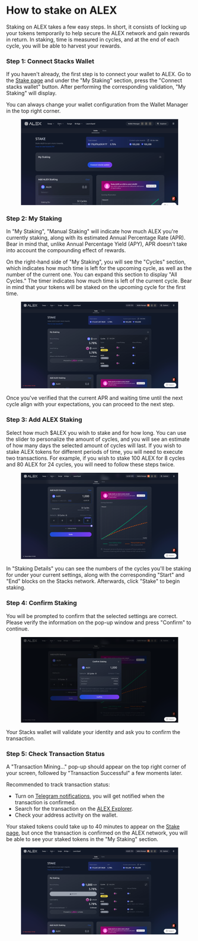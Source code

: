 # How to stake on ALEX

Staking on ALEX takes a few easy steps. In short, it consists of locking up your tokens temporarily to help secure the ALEX network and gain rewards in return. In staking, time is measured in cycles, and at the end of each cycle, you will be able to harvest your rewards.

### Step 1: Connect Stacks Wallet

If you haven't already, the first step is to connect your wallet to ALEX. Go to the [Stake page](https://app.alexlab.co/stake) and under the "My Staking" section, press the "Connect stacks wallet" button. After performing the corresponding validation, "My Staking" will display. 

You can always change your wallet configuration from the Wallet Manager in the top right corner.

<figure><img src="../../.gitbook/assets/staking/stake-wallet.png" alt=""><figcaption></figcaption></figure>

### Step 2: My Staking

In "My Staking", "Manual Staking" will indicate how much ALEX you're currently staking, along with its estimated Annual Percentage Rate (APR). Bear in mind that, unlike Annual Percentage Yield (APY), APR doesn't take into account the compounding effect of rewards.

On the right-hand side of "My Staking", you will see the "Cycles" section, which indicates how much time is left for the upcoming cycle, as well as the number of the current one. You can expand this section to display "All Cycles." The timer indicates how much time is left of the current cycle. Bear in mind that your tokens will be staked on the upcoming cycle for the first time.

<figure><img src="../../.gitbook/assets/staking/stake-my-staking.png" alt=""><figcaption></figcaption></figure>

Once you've verified that the current APR and waiting time until the next cycle align with your expectations, you can proceed to the next step.

### Step 3: Add ALEX Staking

Select how much $ALEX you wish to stake and for how long. You can use the slider to personalize the amount of cycles, and you will see an estimate of how many days the selected amount of cycles will last. If you wish to stake ALEX tokens for different periods of time, you will need to execute two transactions. For example, if you wish to stake 100 ALEX for 8 cycles and 80 ALEX for 24 cycles, you will need to follow these steps twice. 

<figure><img src="../../.gitbook/assets/staking/stake-config.png" alt=""><figcaption></figcaption></figure>

In "Staking Details" you can see the numbers of the cycles you'll be staking for under your current settings, along with the corresponding "Start" and "End" blocks on the Stacks network. Afterwards, click "Stake" to begin staking.

### Step 4: Confirm Staking

You will be prompted to confirm that the selected settings are correct. Please verify the information on the pop-up window and press "Confirm" to continue.

<figure><img src="../../.gitbook/assets/staking/stake-confirm.png" alt=""><figcaption></figcaption></figure>

Your Stacks wallet will validate your identity and ask you to confirm the transaction. 

### Step 5: Check Transaction Status

A "Transaction Mining..." pop-up should appear on the top right corner of your screen, followed by "Transaction Successful" a few moments later. 

Recommended to track transaction status:

* Turn on [Telegram notifications](https://t.me/stacks\_tx\_notification\_bot), you will get notified when the transaction is confirmed.
* Search for the transaction on the [ALEX Explorer](https://app.alexlab.co/explorer).
* Check your address activity on the wallet.

Your staked tokens could take up to 40 minutes to appear on the [Stake page](https://app.alexlab.co/stake), but once the transaction is confirmed on the ALEX network, you will be able to see your staked tokens in the "My Staking" section.

<figure><img src="../../.gitbook/assets/staking/stake-done.png" alt=""><figcaption></figcaption></figure>

